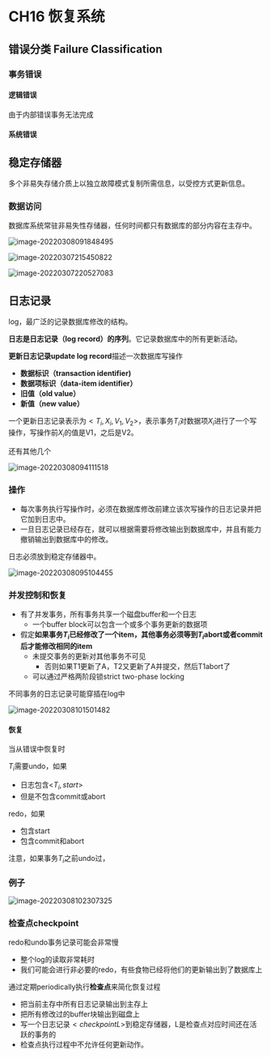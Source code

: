 # CH16 恢复系统

## 错误分类 Failure Classification

### 事务错误

#### 逻辑错误

由于内部错误事务无法完成

#### 系统错误

## 稳定存储器

多个非易失存储介质上以独立故障模式复制所需信息，以受控方式更新信息。

### 数据访问

数据库系统常驻非易失性存储器，任何时间都只有数据库的部分内容在主存中。

![image-20220308091848495](https://cdn.jsdelivr.net/gh/xinwuyun/pictures@main/2022/03/08/e0df3cc101bf483ac4b2eefcded79cdf-image-20220308091848495-db7d13.png)



![image-20220307215450822](https://cdn.jsdelivr.net/gh/xinwuyun/pictures@main/2022/03/07/afdb6d77404190fd5d7dfdd370505be0-image-20220307215450822-0545b0.png)

![image-20220307220527083](https://cdn.jsdelivr.net/gh/xinwuyun/pictures@main/2022/03/07/0211a78813eea88a2e859818f445c897-image-20220307220527083-311a3a.png)

## 日志记录

log，最广泛的记录数据库修改的结构。

**日志是日志记录（log record）的序列**。它记录数据库中的所有更新活动。

**更新日志记录update log record**描述一次数据库写操作

+ **数据标识（transaction identifier)**
+ **数据项标识（data-item identifier）**
+ **旧值（old value）**
+ **新值（new value）**

一个更新日志记录表示为$<T_i, X_i, V_1, V_2>$，表示事务$T_i$对数据项$X_i$进行了一个写操作，写操作前$X_i$的值是V1，之后是V2。

还有其他几个

![image-20220308094111518](https://cdn.jsdelivr.net/gh/xinwuyun/pictures@main/2022/03/08/409f051183066e47c01abdae7234688b-image-20220308094111518-df8573.png)

### 操作

+ 每次事务执行写操作时，必须在数据库修改前建立该次写操作的日志记录并把它加到日志中。
+ 一旦日志记录已经存在，就可以根据需要将修改输出到数据库中，并且有能力撤销输出到数据库中的修改。

日志必须放到稳定存储器中。

![image-20220308095104455](https://cdn.jsdelivr.net/gh/xinwuyun/pictures@main/2022/03/08/cb140ab88af3d52f3f66d5aa3a1128c7-image-20220308095104455-237fc8.png)

### 并发控制和恢复

+ 有了并发事务，所有事务共享一个磁盘buffer和一个日志
  + 一个buffer block可以包含一个或多个事务更新的数据项
+ 假定**如果事务$T_i$已经修改了一个item，其他事务必须等到$T_i$abort或者commit后才能修改相同的item**
  + 未提交事务的更新对其他事务不可见
    + 否则如果T1更新了A，T2又更新了A并提交，然后T1abort了
  + 可以通过严格两阶段锁strict two-phase locking

不同事务的日志记录可能穿插在log中

![image-20220308101501482](https://cdn.jsdelivr.net/gh/xinwuyun/pictures@main/2022/03/08/3603f0615f32995b52752aa4c36a409b-image-20220308101501482-8eeaa1.png)

#### 恢复

当从错误中恢复时

$T_i$需要undo，如果

+ 日志包含<$T_i, start$>
+ 但是不包含commit或abort

redo，如果

+ 包含start
+ 包含commit和abort

注意，如果事务$T_i$之前undo过，

### 例子

![image-20220308102307325](https://cdn.jsdelivr.net/gh/xinwuyun/pictures@main/2022/03/08/8666ca247005c2b61aac99cba17b8b7f-image-20220308102307325-316f8a.png)

### 检查点checkpoint

redo和undo事务记录可能会非常慢

+ 整个log的读取非常耗时
+ 我们可能会进行非必要的redo，有些食物已经将他们的更新输出到了数据库上

通过定期periodically执行**检查点**来简化恢复过程

+ 把当前主存中所有日志记录输出到主存上
+ 把所有修改过的buffer块输出到磁盘上
+ 写一个日志记录$<checkpoint L>$到稳定存储器，L是检查点对应时间还在活跃的事务的
+ 检查点执行过程中不允许任何更新动作。
